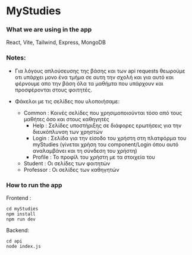 # MyStudies

### What we are using in the app
React, Vite, Tailwind, Express, MongoDB

### Notes:
- Για λόγους απλούσευσης της βάσης και των api requests θεωρούμε οτι υπάρχει μονο ένα τμήμα σε αυτη την σχολή και για αυτό και φέρνουμε απο την βάση όλα τα μαθήμτα που υπάρχουν και προσφέρονται στους φοιτητές.

- Φάκελοι με τις σελίδες που υλοποιήσαμε:
    - Common : Κοινές σελίδες που χρησιμοποιούνται τόσο από τους μαθήτες όσο και στους καθηγητές
        - Help : Σελίδες υποστήριξης σε διάφορες ερωτήσεις για την διευκόπλυνση των χρηστών
        - Login : Σελίδα για την είσοδο του χρήστη στη πλατφόρμα του myStudies (γίνεται χρήση του component/Login όπου αυτό αναλαμβάνει και τη σύνδεση του χρήστη)
        - Profile : Το προφίλ του χρήστη με τα στοιχεία του
    - Student : Οι σελίδες των φοιτητών
    - Professor : Οι σελίδες των καθηγητών

### How to run the app
Frontend :

```
cd myStudies 
npm install
npm run dev

```

Backend:

```
cd api
node index.js

```
